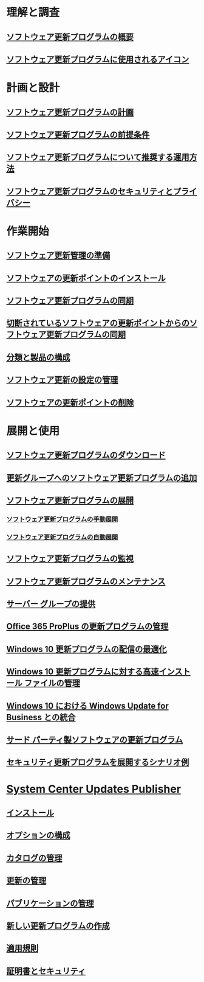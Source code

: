 # 理解と調査
## [ソフトウェア更新プログラムの概要](understand/software-updates-introduction.md)
## [ソフトウェア更新プログラムに使用されるアイコン](understand/software-updates-icons.md)

# 計画と設計
## [ソフトウェア更新プログラムの計画](plan-design/plan-for-software-updates.md)
## [ソフトウェア更新プログラムの前提条件](plan-design/prerequisites-for-software-updates.md)
## [ソフトウェア更新プログラムについて推奨する運用方法](plan-design/software-updates-best-practices.md)
## [ソフトウェア更新プログラムのセキュリティとプライバシー](plan-design/security-and-privacy-for-software-updates.md)

# 作業開始
## [ソフトウェア更新管理の準備](get-started/prepare-for-software-updates-management.md)
## [ソフトウェアの更新ポイントのインストール](get-started/install-a-software-update-point.md)
## [ソフトウェア更新プログラムの同期](get-started/synchronize-software-updates.md)
## [切断されているソフトウェアの更新ポイントからのソフトウェア更新プログラムの同期](get-started/synchronize-software-updates-disconnected.md)
## [分類と製品の構成](get-started/configure-classifications-and-products.md)
## [ソフトウェア更新の設定の管理](get-started/manage-settings-for-software-updates.md)
## [ソフトウェアの更新ポイントの削除](get-started/remove-a-software-update-point.md)

# 展開と使用
## [ソフトウェア更新プログラムのダウンロード](deploy-use/download-software-updates.md)

## [更新グループへのソフトウェア更新プログラムの追加](deploy-use/add-software-updates-to-an-update-group.md)
## [ソフトウェア更新プログラムの展開](deploy-use/deploy-software-updates.md)
### [ソフトウェア更新プログラムの手動展開](deploy-use/manually-deploy-software-updates.md)
### [ソフトウェア更新プログラムの自動展開](deploy-use/automatically-deploy-software-updates.md)

## [ソフトウェア更新プログラムの監視](deploy-use/monitor-software-updates.md)
## [ソフトウェア更新プログラムのメンテナンス](deploy-use/software-updates-maintenance.md)
## [サーバー グループの提供](deploy-use/service-a-server-group.md)
## [Office 365 ProPlus の更新プログラムの管理](deploy-use/manage-office-365-proplus-updates.md)
## [Windows 10 更新プログラムの配信の最適化](deploy-use/optimize-windows-10-update-delivery.md)
## [Windows 10 更新プログラムに対する高速インストール ファイルの管理](deploy-use/manage-express-installation-files-for-windows-10-updates.md)
## [Windows 10 における Windows Update for Business との統合](deploy-use/integrate-windows-update-for-business-windows-10.md)
## [サード パーティ製ソフトウェアの更新プログラム](deploy-use/third-party-software-updates.md)
## [セキュリティ更新プログラムを展開するシナリオ例](deploy-use/example-scenario-deploy-monitor-monthly-security-updates.md)

# [System Center Updates Publisher](tools/updates-publisher.md)
## [インストール](tools/install-updates-publisher.md)
## [オプションの構成](tools/updates-publisher-options.md)
## [カタログの管理](tools/updates-publisher-catalogs.md)
## [更新の管理](tools/manage-updates-with-updates-publisher.md)
## [パブリケーションの管理](tools/updates-publisher-publications.md)
## [新しい更新プログラムの作成](tools/create-updates-with-updates-publisher.md)
## [適用規則](tools/updates-publisher-applicability-rules.md)
## [証明書とセキュリティ](tools/updates-publisher-security.md)

